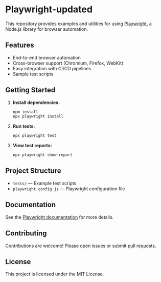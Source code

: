 # Playwright-updated

This repository provides examples and utilities for using [Playwright](https://playwright.dev/), a Node.js library for browser automation.

## Features

- End-to-end browser automation
- Cross-browser support (Chromium, Firefox, WebKit)
- Easy integration with CI/CD pipelines
- Sample test scripts

## Getting Started

1. **Install dependencies:**
    ```bash
    npm install
    npx playwright install
    ```

2. **Run tests:**
    ```bash
    npx playwright test
    ```

3. **View test reports:**
    ```bash
    npx playwright show-report
    ```

## Project Structure

- `tests/` — Example test scripts
- `playwright.config.js` — Playwright configuration file

## Documentation

See the [Playwright documentation](https://playwright.dev/docs/intro) for more details.

## Contributing

Contributions are welcome! Please open issues or submit pull requests.

## License

This project is licensed under the MIT License.
